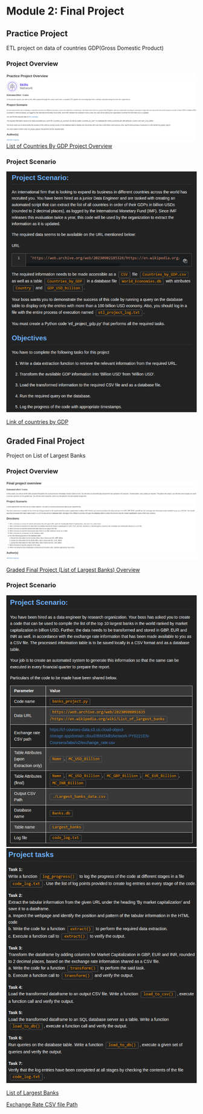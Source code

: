 # Module 2: Final Project

## Practice Project

ETL project on data of countries GDP(Gross Domestic Product)

### Project Overview
![alt text](./resources/practice_project_overview.png)
[List of Countries By GDP Project Overview](https://author-ide.skills.network/render?token=eyJhbGciOiJIUzI1NiIsInR5cCI6IkpXVCJ9.eyJtZF9pbnN0cnVjdGlvbnNfdXJsIjoiaHR0cHM6Ly9jZi1jb3Vyc2VzLWRhdGEuczMudXMuY2xvdWQtb2JqZWN0LXN0b3JhZ2UuYXBwZG9tYWluLmNsb3VkL0lCTVNraWxsc05ldHdvcmstUFkwMjIxRU4tQ291cnNlcmEvbGFicy92Mi9wcmFjdGljZV9wcm9qZWN0X292ZXJ2aWV3Lm1kIiwidG9vbF90eXBlIjoiaW5zdHJ1Y3Rpb25hbC1sYWIiLCJhZG1pbiI6ZmFsc2UsImlhdCI6MTcxMTQ1OTkyNH0.YFndTJyoVMTDe-hlAmLgPA_aM8SDYEkmmf78KQ72VIU)

### Project Scenario
![alt text](./resources/practice_project_scenario.png)

[Link of countries by GDP](https://web.archive.org/web/20230902185326/https://en.wikipedia.org/wiki/List_of_countries_by_GDP_%28nominal%29)





## Graded Final Project

Project on List of Largest Banks
### Project Overview

![alt text](./resources/final_project_overview.png)

[Graded Final Project (List of Largest Banks) Overview](https://author-ide.skills.network/render?token=eyJhbGciOiJIUzI1NiIsInR5cCI6IkpXVCJ9.eyJtZF9pbnN0cnVjdGlvbnNfdXJsIjoiaHR0cHM6Ly9jZi1jb3Vyc2VzLWRhdGEuczMudXMuY2xvdWQtb2JqZWN0LXN0b3JhZ2UuYXBwZG9tYWluLmNsb3VkL0lCTVNraWxsc05ldHdvcmstUFkwMjIxRU4tQ291cnNlcmEvbGFicy92Mi9maW5hbF9wcm9qZWN0X292ZXJ2aWV3Lm1kIiwidG9vbF90eXBlIjoiaW5zdHJ1Y3Rpb25hbC1sYWIiLCJhZG1pbiI6ZmFsc2UsImlhdCI6MTcyMDA4MjkyMn0.S1dH-2mvH8-vD9sw-Qx0AwDHOfxLGHhoFGY96caS7zQ)

### Project Scenario

![alt text](./resources/final_project_scenario.png)
![alt text](./resources/final_project_scenario2.png)

[List of Largest Banks](https://en.wikipedia.org/wiki/List_of_largest_banks)

[Exchange Rate CSV file Path](https://cf-courses-data.s3.us.cloud-object-storage.appdomain.cloud/IBMSkillsNetwork-PY0221EN-Coursera/labs/v2/exchange_rate.csv)

